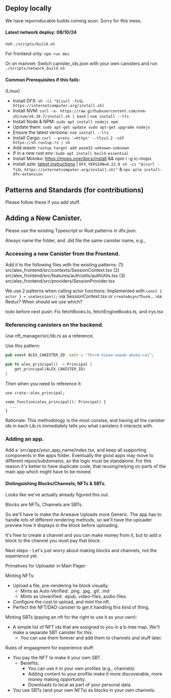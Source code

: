 

## Deploy locally

We have reporoducable builds coming soon. Sorry for this mess.

#### Latest network deploy: 08/10/24

run `./scripts/build.sh`

For frontend only: `npm run dev`

Or on mainnet: Switch canister_ids.json with your own canisters and run `./scripts/network_build.sh`

#### Common Prerequisites if this fails:
(Linux)
- Install DFX: `sh -ci "$(curl -fsSL https://internetcomputer.org/install.sh)`
- Install NVM: `curl -o- https://raw.githubusercontent.com/nvm-sh/nvm/v0.39.7/install.sh | bash` | `nvm install --lts`
- Install Node & NPM: `sudo apt install nodejs npm`
- Update them: `sudo apt-get update
sudo apt-get upgrade nodejs`
- Ensure the latest versions: `nvm install --lts`
- Install Cargo: `curl --proto '=https' --tlsv1.2 -sSf https://sh.rustup.rs | sh`
- Add wasm: `rustup target add wasm32-unknown-unknown`
- If in a new rust env: `Sudo apt install build-essential`
- Install Motoko: https://mops.one/docs/install && npm i -g ic-mops
- Install azle: [latest instructions](https://demergent-labs.github.io/azle/get_started.html#installation) | `DFX_VERSION=0.22.0 sh -ci "$(curl -fsSL https://internetcomputer.org/install.sh)"` & `npx azle install-dfx-extension`



## Patterns and Standards (for contributions)

Please follow these if you add stuff.

## Adding a New Canister.

Please use the existing Typescript or Rust patterns in dfx.json.

Always name the folder, and .did file the same canister name, e.g.,

### Accessing a new Canister from the Frontend.

Add it to the following files with the existing patterns:
    (1) src/alex_frontend/src/contexts/SessionContext.tsx
    (2) src/alex_frontend/src/features/auth/utils/authUtils.tsx
    (3) src/alex_frontend/src/providers/SessionProvider.tsx

We use 2 patterns when calling actor functions: Implemented with `const { actor } = useSession();` via SessionContext.tsx or `createAsyncThunk`... via Redux? When should we use which? 

todo before next push: Fix fetchBooks.ts, fetchEngineBooks.ts, and irys.tsx

### Referencing canisters on the backend.

Use nft_manager/src/lib.rs as a reference.

Use this pattern: 

```rust
pub const ALEX_CANISTER_ID: &str = "7hcrm-4iaaa-aaaak-akuka-cai";

pub fn alex_principal() -> Principal {
    get_principal(ALEX_CANISTER_ID)
}
```

Then when you need to reference it: 
```
use crate::alex_principal;

some_function(alex_principal(): Principal) {
  ...
}
```

Rationale: This methodology is the most consise, and having all the canister ids in each Lib.rs immediately tells you what canisters it interacts with.

### Adding an app.

Add a `src/apps/your_app_name/index.tsx, and keep all supporting components in the apps folder. Eventually the good apps may move to different repos/subdomains, so the logic must be standalone. For this reason it's better to have duplicate code, that reusing/relying on parts of the main app which might have to be moved.





#### Distinguishing Blocks/Channels, NFTs & SBTs.

Looks like we've actually already figured this out.

Blocks are NFTs, Channels are SBTs.

So we'll have to make the Arweave Uploads more Generic. The app has to handle lots of different rendering methods, so we'll have the uploader preview how it displays in the block before uploading.

It's free to create a channel and you can make money from it, but to add a block to the channel you must pay that block.

Next steps - Let's just worry about making blocks and channels, not the experience yet.

Primatives for Uploader in Main Pager:

  Minting NFTs:
  - Upload a file, pre-rendering he block visually.
    - Mints as Auto-Verified: .png, .jpg, .gif, .md
    - Mints as Unverified: .epub, video-files, audio-files.
  - Configure the cost to upload, and mint the nft.
  - Perfect the NFT/DAO canister to get it handling this kind of thing.

  Minting SBTs (paying an nft for the right to use it as your own):
  - A simple list of NFT ids that are assigned to you in a b-tree map. We'll make a separate SBT canister for this.
    - You can use them forever and add them to channels and stuff later.

Rules of engaagment for experience stuff:
  - You pay the NFT to make it your own SBT.
    - Benefits: 
      - You can use it in your own profiles (e.g., channels)
      - Adding content to your proifile make it more discoverable, more money making opportunity.
      - Downloads to local as part of your personal data.
  - You use SBTs (and your own NFTs) as blocks in your own channels.